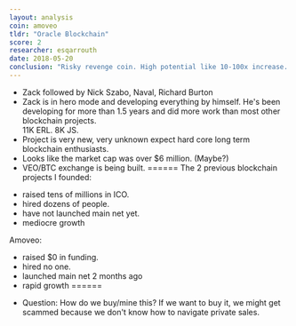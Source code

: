 ```yaml
---
layout: analysis
coin: amoveo
tldr: "Oracle Blockchain"
score: 2
researcher: esqarrouth
date: 2018-05-20
conclusion: "Risky revenge coin. High potential like 10-100x increase. But good chance to go to zero. No more than 5%, should easily gamble 0.5%. "
---
```


- Zack followed by Nick Szabo, Naval, Richard Burton
- Zack is in hero mode and developing everything by himself. He's been developing for more than 1.5 years and did more work than most other blockchain projects.  
11K ERL. 8K JS.
- Project is very new, very unknown expect hard core long term blockchain enthusiasts. 
- Looks like the market cap was over $6 million. (Maybe?)
- VEO/BTC exchange is being built. 
======
The 2 previous blockchain projects I founded:
* raised tens of millions in ICO.
* hired dozens of people.
* have not launched main net yet.
* mediocre growth

Amoveo:
* raised $0 in funding.
* hired no one.
* launched main net 2 months ago
* rapid growth
======
- Question: How do we buy/mine this? If we want to buy it, we might get scammed because we don't know how to navigate private sales.